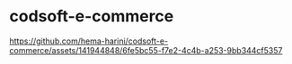 # codsoft-e-commerce

https://github.com/hema-harini/codsoft-e-commerce/assets/141944848/6fe5bc55-f7e2-4c4b-a253-9bb344cf5357


